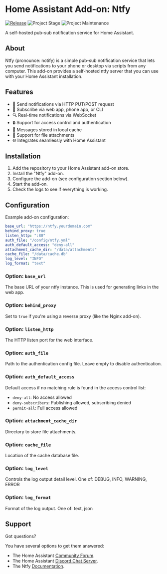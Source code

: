 # Home Assistant Add-on: Ntfy

[![Release][release-shield]][release] ![Project Stage][project-stage-shield] ![Project Maintenance][maintenance-shield]

A self-hosted pub-sub notification service for Home Assistant.

## About

Ntfy (pronounce: notify) is a simple pub-sub notification service that lets you send notifications to your phone or desktop via scripts from any computer. This add-on provides a self-hosted ntfy server that you can use with your Home Assistant installation.

## Features

- 🔔 Send notifications via HTTP PUT/POST request
- 📱 Subscribe via web app, phone app, or CLI
- 🔍 Real-time notifications via WebSocket
- 🔒 Support for access control and authentication
- 📝 Messages stored in local cache
- 📎 Support for file attachments
- 🌐 Integrates seamlessly with Home Assistant

## Installation

1. Add the repository to your Home Assistant add-on store.
2. Install the "Ntfy" add-on.
3. Configure the add-on (see configuration section below).
4. Start the add-on.
5. Check the logs to see if everything is working.

## Configuration

Example add-on configuration:

```yaml
base_url: "https://ntfy.yourdomain.com"
behind_proxy: true
listen_http: ":80"
auth_file: "/config/ntfy.yml"
auth_default_access: "deny-all"
attachment_cache_dir: "/data/attachments"
cache_file: "/data/cache.db"
log_level: "INFO"
log_format: "text"
```

### Option: `base_url`

The base URL of your ntfy instance. This is used for generating links in the web app.

### Option: `behind_proxy`

Set to `true` if you're using a reverse proxy (like the Nginx add-on).

### Option: `listen_http`

The HTTP listen port for the web interface.

### Option: `auth_file`

Path to the authentication config file. Leave empty to disable authentication.

### Option: `auth_default_access`

Default access if no matching rule is found in the access control list:
- `deny-all`: No access allowed
- `deny-subscribers`: Publishing allowed, subscribing denied
- `permit-all`: Full access allowed

### Option: `attachment_cache_dir`

Directory to store file attachments.

### Option: `cache_file`

Location of the cache database file.

### Option: `log_level`

Controls the log output detail level. One of: DEBUG, INFO, WARNING, ERROR

### Option: `log_format`

Format of the log output. One of: text, json

## Support

Got questions?

You have several options to get them answered:

- The Home Assistant [Community Forum][forum].
- The Home Assistant [Discord Chat Server][discord].
- The Ntfy [Documentation][ntfy-docs].

[discord]: https://discord.gg/c5DvZ4e
[forum]: https://community.home-assistant.io
[ntfy-docs]: https://docs.ntfy.sh/
[maintenance-shield]: https://img.shields.io/maintenance/yes/2025.svg
[project-stage-shield]: https://img.shields.io/badge/project%20stage-experimental-yellow.svg
[release-shield]: https://img.shields.io/badge/version-v1.0.0-blue.svg
[release]: https://github.com/yourusername/repository/tree/main/ntfy
